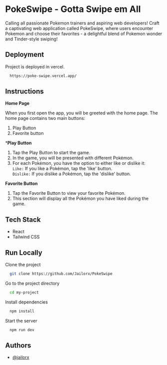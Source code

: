 
# PokeSwipe - Gotta Swipe em All

Calling all passionate Pokemon trainers and aspiring web developers! Craft a captivating web application called PokeSwipe, where users encounter Pokemon and choose their favorites - a delightful blend of Pokemon wonder and Tinder-style swiping!



## Deployment

Project is deployed in vercel.

```bash
  https://poke-swipe.vercel.app/
```


## Instructions

**Home Page**

When you first open the app, you will be greeted with the home page. The home page contains two main buttons:

1. Play Button  
2. Favorite button  

      

***Play Button**
1. Tap the Play Button to start the game.
2. In the game, you will be presented with different Pokémon.  
3. For each Pokémon, you have the option to either like or dislike it:  
 `Like:` If you like a Pokémon, tap the 'like' button.  
 `Dislike:` If you dislike a Pokémon, tap the 'dislike' button.    

**Favorite Button**
1. Tap the Favorite Button to view your favorite Pokémon.
2. This section will display all the Pokémon you have liked during the game.


## Tech Stack

- React
- Tailwind CSS



## Run Locally

Clone the project

```bash
  git clone https://github.com/Jailorx/PokeSwipe
```

Go to the project directory

```bash
  cd my-project
```

Install dependencies

```bash
  npm install
```

Start the server

```bash
  npm run dev
```


## Authors

- [@jailorx](https://www.github.com/jailorx)

